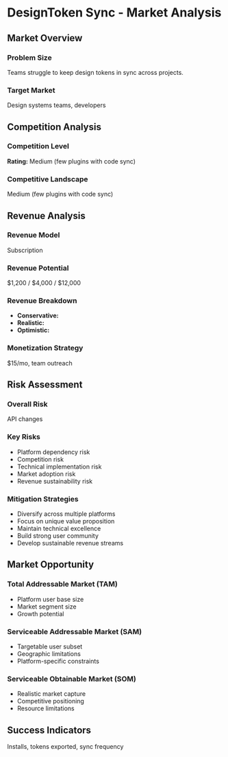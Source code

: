 # DesignToken Sync - Market Analysis

## Market Overview

### Problem Size
Teams struggle to keep design tokens in sync across projects.

### Target Market
Design systems teams, developers

## Competition Analysis

### Competition Level
**Rating:** Medium (few plugins with code sync)

### Competitive Landscape
Medium (few plugins with code sync)

## Revenue Analysis

### Revenue Model
Subscription

### Revenue Potential
$1,200 / $4,000 / $12,000

### Revenue Breakdown
- **Conservative:** 
- **Realistic:** 
- **Optimistic:** 

### Monetization Strategy
$15/mo, team outreach

## Risk Assessment

### Overall Risk
API changes

### Key Risks
- Platform dependency risk
- Competition risk
- Technical implementation risk
- Market adoption risk
- Revenue sustainability risk

### Mitigation Strategies
- Diversify across multiple platforms
- Focus on unique value proposition
- Maintain technical excellence
- Build strong user community
- Develop sustainable revenue streams

## Market Opportunity

### Total Addressable Market (TAM)
- Platform user base size
- Market segment size
- Growth potential

### Serviceable Addressable Market (SAM)
- Targetable user subset
- Geographic limitations
- Platform-specific constraints

### Serviceable Obtainable Market (SOM)
- Realistic market capture
- Competitive positioning
- Resource limitations

## Success Indicators
Installs, tokens exported, sync frequency
